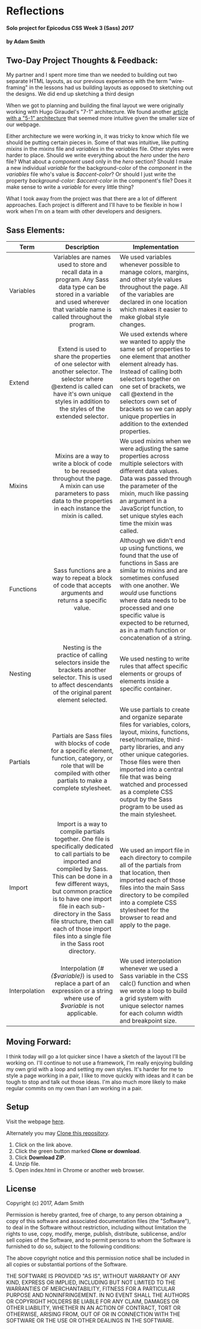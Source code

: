 # Reflections

#### Solo project for Epicodus CSS Week 3 (Sass) _2017_

#### by **Adam Smith**

## Two-Day Project Thoughts & Feedback:

My partner and I spent more time than we needed to building out two separate HTML layouts, as our previous experience with the term "wire-framing" in the lessons had us building layouts as opposed to sketching out the designs. We did end up sketching a third design

When we got to planning and building the final layout we were originally working with Hugo Giraudel's "7-1" architecture. We found another [article with a "5-1" architecture](http://matthewelsom.com/blog/simple-scss-playbook.html) that seemed more intuitive given the smaller size of our webpage.

Either architecture we were working in, it was tricky to know which file we should be putting certain pieces in. Some of that was intuitive, like putting _mixins_ in the _mixins_ file and _variables_ in the _variables_ file. Other styles were harder to place. Should we write everything about the _hero_ under the _hero_ file? What about a _component_ used only in the _hero_ section? Should I make a new individual _variable_ for the background-color of the _component_ in the _variables_ file who's value is _$accent-color_? Or should I just write the property _background-color: $accent-color_ in the component's file? Does it make sense to write a _variable_ for every little thing?

What I took away from the project was that there are a lot of different approaches. Each project is different and I'll have to be flexible in how I work when I'm on a team with other developers and designers.

## Sass Elements:

| Term | Description | Implementation |
| -- |:--:| --|
| Variables | Variables are names used to store and recall data in a program. Any Sass data type can be stored in a variable and used wherever that variable name is called throughout the program. | We used variables whenever possible to manage colors, margins, and other style values throughout the page. All of the variables are declared in one location which makes it easier to make global style changes. |
| Extend | Extend is used to share the properties of one selector with another selector. The selector where @extend is called can have it's own unique styles in addition to the styles of the extended selector. | We used extends where we wanted to apply the same set of properties to one element that another element already has. Instead of calling both selectors together on one set of brackets, we call @extend in the selectors own set of brackets so we can apply unique properties in addition to the extended properties. |
| Mixins | Mixins are a way to write a block of code to be reused throughout the page. A mixin can use parameters to pass data to the properties in each instance the mixin is called. | We used mixins when we were adjusting the same properties across multiple selectors with different data values. Data was passed through the parameter of the mixin, much like passing an argument in a JavaScript function, to set unique styles each time the mixin was called. |
| Functions | Sass functions are a way to repeat a block of code that accepts arguments and returns a specific value. | Although we didn't end up using functions, we found that the use of functions in Sass are similar to mixins and are sometimes confused with one another. We _would_ use functions where data needs to be processed and one specific value is expected to be returned, as in a math function or concatenation of a string. |
| Nesting | Nesting is the practice of calling selectors inside the brackets another selector. This is used to affect descendants of the original parent element selected. | We used nesting to write rules that affect specific elements or groups of elements inside a specific container. |
| Partials | Partials are Sass files with blocks of code for a specific element, function, category, or role that will be compiled with other partials to make a complete stylesheet. | We use partials to create and organize separate files for variables, colors, layout, mixins, functions, reset/normalize, third-party libraries, and any other unique categories. Those files were then imported into a central file that was being watched and processed as a complete CSS output by the Sass program to be used as the main stylesheet. |
| Import | Import is a way to compile partials together. One file is specifically dedicated to call partials to be imported and compiled by Sass. This can be done in a few different ways, but common practice is to have one import file in each sub-directory in the Sass file structure, then call each of those import files into a single file in the Sass root directory. | We used an import file in each directory to compile all of the partials from that location, then imported each of those files into the main Sass directory to be compiled into a complete CSS stylesheet for the browser to read and apply to the page. |
| Interpolation | Interpolation (_#{$variable}_) is used to replace a part of an expression or a string where use of _$variable_ is not applicable. | We used interpolation whenever we used a Sass variable in the CSS calc() function and when we wrote a loop to build a grid system with unique selector names for each column width and breakpoint size. |

## Moving Forward:

I think today will go a lot quicker since I have a sketch of the layout I'll be working on. I'll continue to not use a framework, I'm really enjoying building my own grid with a loop and setting my own styles. It's harder for me to style a page working in a pair, I like to move quickly with ideas and it can be tough to stop and talk out those ideas. I'm also much more likely to make regular commits on my own than I am working in a pair.

## Setup

Visit the webpage [here](https://alspdx.github.io/reflections-solo).

Alternately you may [Clone this repository](https://github.com/alspdx/reflections-solo).
  1. Click on the link above.
  2. Click the green button marked **Clone or download**.
  3. Click **Download ZIP**.
  4. Unzip file.
  5. Open index.html in Chrome or another web browser.

## License

Copyright (c) 2017, Adam Smith

Permission is hereby granted, free of charge, to any person obtaining a copy of this software and associated documentation files (the "Software"), to deal in the Software without restriction, including without limitation the rights to use, copy, modify, merge, publish, distribute, sublicense, and/or sell copies of the Software, and to permit persons to whom the Software is furnished to do so, subject to the following conditions:

The above copyright notice and this permission notice shall be included in all copies or substantial portions of the Software.

THE SOFTWARE IS PROVIDED "AS IS", WITHOUT WARRANTY OF ANY KIND, EXPRESS OR IMPLIED, INCLUDING BUT NOT LIMITED TO THE WARRANTIES OF MERCHANTABILITY, FITNESS FOR A PARTICULAR PURPOSE AND NONINFRINGEMENT. IN NO EVENT SHALL THE AUTHORS OR COPYRIGHT HOLDERS BE LIABLE FOR ANY CLAIM, DAMAGES OR OTHER LIABILITY, WHETHER IN AN ACTION OF CONTRACT, TORT OR OTHERWISE, ARISING FROM, OUT OF OR IN CONNECTION WITH THE SOFTWARE OR THE USE OR OTHER DEALINGS IN THE SOFTWARE.
